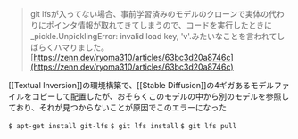 
> git lfsが入ってない場合、事前学習済みのモデルのクローンで実体の代わりにポインタ情報が取れてきてしまうので、コードを実行したときに_pickle.UnpicklingError: invalid load key, 'v'.みたいなことを言われてしばらくハマりました。
[https://zenn.dev/ryoma310/articles/63bc3d20a8746c](https://zenn.dev/ryoma310/articles/63bc3d20a8746c)

[[Textual Inversion]]の環境構築で、[[Stable Diffusion]]の4ギガあるモデルファイルをコピーして配置したが、おそらくこのモデルの中から別のモデルを参照しており、それが見つからないことが原因でこのエラーになった

`$ apt-get install git-lfs`
`$ git lfs install`
`$ git lfs pull`
